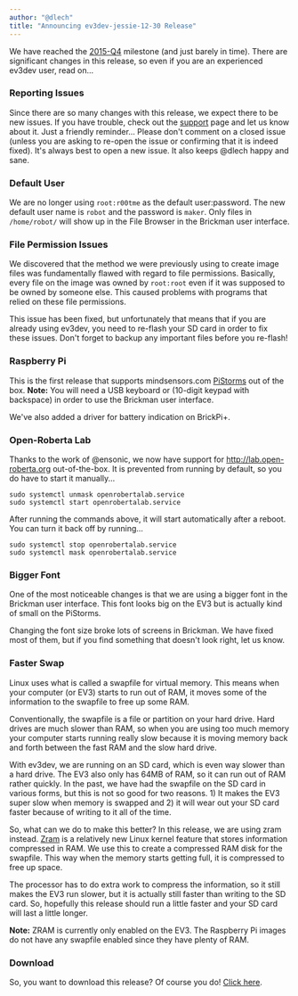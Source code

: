 ```yaml
---
author: "@dlech"
title: "Announcing ev3dev-jessie-12-30 Release"
---
```


We have reached the [2015-Q4] milestone (and just barely in time). There are
significant changes in this release, so even if you are an experienced ev3dev
user, read on...

### Reporting Issues

Since there are so many changes with this release, we expect there to be new
issues. If you have trouble, check out the [support] page and let us know
about it. Just a friendly reminder... Please don't comment on a closed issue
(unless you are asking to re-open the issue or confirming that it is indeed fixed).
It's always best to open a new issue. It also keeps @dlech happy and sane.

### Default User

We are no longer using `root:r00tme` as the default user:password. The new default
user name is `robot` and the password is `maker`. Only files in `/home/robot/`
will show up in the File Browser in the Brickman user interface.

### File Permission Issues

We discovered that the method we were previously using to create image files
was fundamentally flawed with regard to file permissions. Basically, every file
on the image was owned by `root:root` even if it was supposed to be owned by
someone else. This caused problems with programs that relied on these file
permissions.

This issue has been fixed, but unfortunately that means that if you are already
using ev3dev, you need to re-flash your SD card in order to fix these issues.
Don't forget to backup any important files before you re-flash!

### Raspberry Pi

This is the first release that supports mindsensors.com [PiStorms] out of the box.
**Note:** You will need a USB keyboard or (10-digit keypad with backspace) in
order to use the Brickman user interface.

We've also added a driver for battery indication on BrickPi+.

### Open-Roberta Lab

Thanks to the work of @ensonic, we now have support for <http://lab.open-roberta.org>
out-of-the-box. It is prevented from running by default, so you do have to start
it manually...

    sudo systemctl unmask openrobertalab.service
    sudo systemctl start openrobertalab.service

After running the commands above, it will start automatically after a reboot.
You can turn it back off by running...

    sudo systemctl stop openrobertalab.service
    sudo systemctl mask openrobertalab.service

### Bigger Font

One of the most noticeable changes is that we are using a bigger font in the
Brickman user interface. This font looks big on the EV3 but is actually kind
of small on the PiStorms.

Changing the font size broke lots of screens in Brickman. We have fixed most of
them, but if you find something that doesn't look right, let us know.

### Faster Swap

Linux uses what is called a swapfile for virtual memory. This means when your
computer (or EV3) starts to run out of RAM, it moves some of the information
to the swapfile to free up some RAM.

Conventionally, the swapfile is a file or partition on your hard drive. Hard drives
are much slower than RAM, so when you are using too much memory your computer
starts running really slow because it is moving memory back and forth between
the fast RAM and the slow hard drive.

With ev3dev, we are running on an SD card, which is even way slower than a hard
drive. The EV3 also only has 64MB of RAM, so it can run out of RAM rather
quickly. In the past, we have had the swapfile on the SD card in various forms,
but this is not so good for two reasons. 1) It makes the EV3 super slow when
memory is swapped and 2) it will wear out your SD card faster because of writing
to it all of the time.

So, what can we do to make this better? In this release, we are using zram instead.
[Zram] is a relatively new Linux kernel feature that stores information compressed
in RAM. We use this to create a compressed RAM disk for the swapfile. This way
when the memory starts getting full, it is compressed to free up space.

The processor has to do extra work to compress the information, so it still
makes the EV3 run slower, but it is actually still faster than writing to the SD
card. So, hopefully this release should run a little faster and your SD card will
last a little longer.

**Note:** ZRAM is currently only enabled on the EV3. The Raspberry Pi images
do not have any swapfile enabled since they have plenty of RAM.

### Download

So, you want to download this release? Of course you do! [Click here][download].

[support]: http://www.ev3dev.org/support/
[2015-Q4]: https://github.com/ev3dev/ev3dev/milestones/ev3dev-jessie%202015-Q4
[PiStorms]: http://www.mindsensors.com/teaching-stem-with-robotics/13-pistorms-base-kit
[zram]: https://en.wikipedia.org/wiki/Zram
[download]: https://github.com/ev3dev/ev3dev/releases/tag/ev3dev-jessie-2015-12-30
